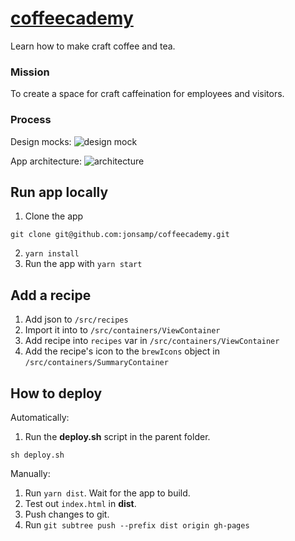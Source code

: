 # [coffeecademy](https://jonsamp.github.io/coffeecademy/)

Learn how to make craft coffee and tea.

### Mission

To create a space for craft caffeination for employees and visitors.

### Process

Design mocks:
![design mock](https://cloud.githubusercontent.com/assets/6455018/22179337/87870d70-e01e-11e6-934e-ca5286621207.png)

App architecture:
![architecture](https://cloud.githubusercontent.com/assets/6455018/22179338/975b9770-e01e-11e6-8d45-af48c58889eb.png)

## Run app locally

1. Clone the app
  ```
  git clone git@github.com:jonsamp/coffeecademy.git
  ```
2. `yarn install`
3. Run the app with `yarn start`

## Add a recipe

1. Add json to `/src/recipes`
2. Import it into to `/src/containers/ViewContainer`
3. Add recipe into `recipes` var in `/src/containers/ViewContainer`
4. Add the recipe's icon to the `brewIcons` object in `/src/containers/SummaryContainer`  

## How to deploy

Automatically:

1. Run the **deploy.sh** script in the parent folder.
  ```
  sh deploy.sh
  ```

Manually:

1. Run `yarn dist`. Wait for the app to build.
2. Test out `index.html` in **dist**.
3. Push changes to git.
3. Run `git subtree push --prefix dist origin gh-pages`

